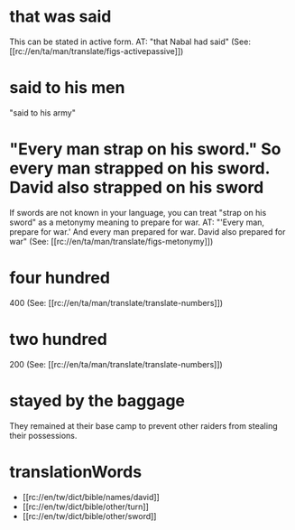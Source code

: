# that was said

This can be stated in active form. AT: "that Nabal had said" (See: [[rc://en/ta/man/translate/figs-activepassive]])

# said to his men

"said to his army"

# "Every man strap on his sword." So every man strapped on his sword. David also strapped on his sword

If swords are not known in your language, you can treat "strap on his sword" as a metonymy meaning to prepare for war. AT: "'Every man, prepare for war.' And every man prepared for war. David also prepared for war" (See: [[rc://en/ta/man/translate/figs-metonymy]])

# four hundred

400 (See: [[rc://en/ta/man/translate/translate-numbers]])

# two hundred

200 (See: [[rc://en/ta/man/translate/translate-numbers]])

# stayed by the baggage

They remained at their base camp to prevent other raiders from stealing their possessions.

# translationWords

* [[rc://en/tw/dict/bible/names/david]]
* [[rc://en/tw/dict/bible/other/turn]]
* [[rc://en/tw/dict/bible/other/sword]]